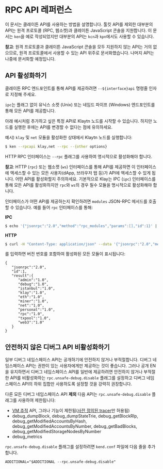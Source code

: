 # RPC API 레퍼런스

이 문서는 클레이튼 API를 사용하는 방법을 설명합니다. 툴킷 API를 제외한 대부분의 API는 원격 프로토콜 (RPC, 웹소켓)과 클레이튼 JavaScript 콘솔을 지원합니다. 이 문서는 `ken`을 예로 작성되었지만 대부분의 API는 `kcn`과 `kpn`에서도 사용할 수 있습니다.

**참고**: 원격 프로토콜과 클레이튼 JavaScript 콘솔을 모두 지원하지 않는 API는 거의 없으므로, 원격 프로토콜에서 사용할 수 있는 API 위주로 문서화했습니다. 나머지 API는 나중에 문서화할 예정입니다.

## API 활성화하기 <a id="enabling-apis"></a>

클레이튼 RPC 엔드포인트를 통해 API를 제공하려면 `--${interface}api` 명령줄 인자로 지정해 주세요.

`ipc`는 플래그 없이 유닉스 소켓 (Unix) 또는 네임드 파이프 (Windows) 엔드포인트를 통해 모든 API를 제공합니다.

아래 예시처럼 추가하고 싶은 특정 API로 Klaytn 노드를 시작할 수 있습니다. 하지만 노드를 실행한 후에는 API를 변경할 수 없다는 점에 유의하세요.

예시) `klay` 및 `net` 모듈을 활성화한 상태에서 Klaytn 노드를 실행합니다:

```bash
$ ken --rpcapi klay,net --rpc --{other options}
```

HTTP RPC 인터페이스는 `--rpc` 플래그를 사용하여 명시적으로 활성화해야 합니다.

**참고**: HTTP (`rpc`) 또는 웹소켓 (`ws`) 인터페이스를 통해 API를 제공하면 이 인터페이스에 액세스할 수 있는 모든 사용자(dApp, 브라우저 탭 등)가 API에 액세스할 수 있게 됩니다. 어떤 API를 활성화할지 주의하세요. 기본적으로 Klay는 IPC (`ipc`) 인터페이스를 통해 모든 API를 활성화하지만 `rpc`와 `ws`의 경우 필수 모듈을 명시적으로 활성화해야 합니다.

인터페이스가 어떤 API를 제공하는지 확인하려면 `modules` JSON-RPC 메서드를 호출할 수 있습니다. 예를 들어 `rpc` 인터페이스를 통해:

**IPC**

```bash
$ echo '{"jsonrpc":"2.0","method":"rpc_modules","params":[],"id":1}' | nc -U klay.ipc
```

**HTTP**

```bash
$ curl -H "Content-Type: application/json" --data '{"jsonrpc":"2.0","method":"rpc_modules","params":[],"id":1}' https://public-en-baobab.klaytn.net
```

를 입력하면 버전 번호를 포함하여 활성화된 모든 모듈이 표시됩니다:

```text
{
   "jsonrpc":"2.0",
   "id":1,
   "result":{
      "admin":"1.0",
      "debug":"1.0",
      "istanbul":"1.0",
      "klay":"1.0",
      "eth":"1.0",
      "miner":"1.0",
      "net":"1.0",
      "personal":"1.0",
      "rpc":"1.0",
      "txpool":"1.0",
      "web3":"1.0"
   }
}
```

## 안전하지 않은 디버그 API 비활성화하기 <a id="disabling-unsafe-debug-apis"></a>

일부 디버그 네임스페이스 API는 공개하기에 안전하지 않거나 부적절합니다.
디버그 네임스페이스 API는 권한이 있는 사용자에게만 제공하는 것이 좋습니다.
그러나 공개 EN을 유지하면서 디버그 네임스페이스 API를 일반에 제공하려면
안전하지 않거나 부적절한 API를 비활성화하는 `rpc.unsafe-debug.disable` 플래그를 설정하고 디버그 네임스페이스 API의 하위 집합만 사용하도록 설정할 것을 강력히 권장합니다.

다른 모든 디버그 네임스페이스 API **제외** 다음 API는 `rpc.unsafe-debug.disable` 플래그를 사용하여 제한됩니다:

- [VM 추적](./debug/tracing.md) API, 그러나 기능이 제한됨([사전 정의된 tracer](./debug/tracing.md#tracing-options)만 허용됨)
- debug_dumpBlock, debug_dumpStateTrie, debug_getBlockRlp, debug_getModifiedAccountsByHash, debug_getModifiedAccountsByNumber, debug_getBadBlocks, debug_getModifiedStorageNodesByNumber
- debug_metrics

`rpc.unsafe-debug.disable` 플래그를 설정하려면 `kend.conf` 파일에 다음 줄을 추가합니다.

```
ADDITIONAL="$ADDITIONAL --rpc.unsafe-debug.disable"
```
